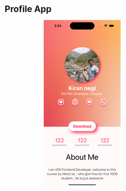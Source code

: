 #  Profile App

<p align="center">
  <img src="/screenshot.png" width="250" title="profile app">
</p>

